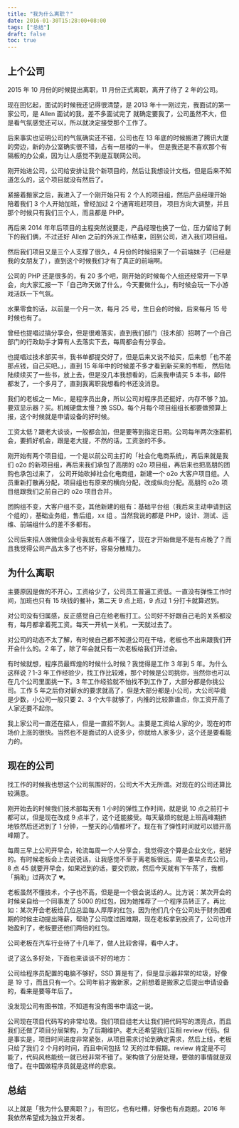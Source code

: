 ```yaml
---
title: "我为什么离职？"
date: 2016-01-30T15:28:00+08:00
tags: ["总结"] 
draft: false
toc: true
---
```


## 上个公司

2015 年 10 月份的时候提出离职，11 月份正式离职，离开了待了 2 年的公司。

现在回忆起，面试的时候我还记得很清楚，是 2013 年十一刚过完，我面试的第一家公司，是 Allen 面试的我，差不多面试完了
就确定要我了，公司虽然不大，但是看气氛感觉还可以，所以就决定接受那个工作了。

后来事实也证明公司的气氛确实还不错，公司也在 13 年底的时候搬进了腾讯大厦的旁边，新的办公室确实很不错，占有一层楼的一半。
但是我还是不喜欢那个有隔板的办公桌，因为让人感觉不到是互联网公司。

刚开始进公司，公司给安排让我个新项目的，然后让我想设计文档，但是后来不知道怎么的，这个项目就没有然后了。

紧接着搬家之后，我进入了一个刚开始只有 2 个人的项目组，然后产品经理开始陪着我们 3 个人开始加班，曾经加过 2 个通宵班赶项目，
项目方向大调整，并且那个时候只有我们三个人，而且都是 PHP。

<!--more-->

再后来 2014 年年后项目的主程突然说要走，产品经理也换了一位，压力留给了剩下的我们俩，不过还好 Allen 之前的外派工作结束，回到公司，进入我们项目组。

然后我们项目又是三个人支撑了很久，4 月份的时候招来了一个前端妹子（已经是我的女朋友了），直到这个时候我们才有了真正的前端啊。

公司的 PHP 还是很多的，有 20 多个吧，刚开始的时候每个人组还经常开一下早会，向大家汇报一下「自己昨天做了什么，今天要做什么」，有时候会玩一下小游戏活跃一下气氛。

水果零食的话，以前是一个月一次，每月 25 号，生日会的时候，后来每月 15 号时候也有了。

曾经也提唱过搞分享会，但是很难落实，直到我们部门（技术部）招聘了一个自己部门的行政助手才算有人去落实下去，每周都会有分享会。

也提唱过技术部买书，我书单都提交好了，但是后来又说不给买，后来想「也不差那点钱，自己买吧。」，直到 15 年年中的时候差不多才看到新买来的书柜，
然后陆陆续续买了一些书，放上去，但是没几本我想看的，后来我申请买 5 本书，邮件都发了，一个多月了，直到我离职我想看的书还没消息。

我们的老板之一 Mic，是程序员出身，所以公司对程序员还挺好，内存不够？加。要双显示器？买。机械硬盘太慢？换 SSD。每个月每个项目组组长都要做预算上报，这个时候就是申请设备的好时候。

工资太低？跟老大谈谈，一般都会加，但是要等到指定日期。公司每年两次涨薪机会，要抓好机会，跟是老大提，不然的话，工资涨的不多。

刚开始有两个项目组，一个是以前公司主打的「社会化电商系统」，再后来就是我们 o2o 的新项目组，再后来我们承包了高朋的 o2o 项目组，再后来也把高朋的团购也承包过来了，
公司开始砍掉社会化电商组，新建一个 o2o 大客户项目组。人员重新打散再分配，项目组也有原来的横向分配，改成纵向分配。高朋的 o2o 项目组跟我们之前自己的 o2o 项目合并。

团购组不变，大客户组不变，其他新建的组有：基础平台组（我后来主动申请到这个组的），基础业务组，售后组，xx 组 。当然我说的都是 PHP，设计、测试、运维、前端组什么的差不多都有。

公司后来招人做微信企业号我就有点看不懂了，现在才开始做是不是有点晚了？而且我觉得公司产品太多了也不好，容易分散精力。

## 为什么离职

主要原因是做的不开心，工资给少了，公司员工普遍工资低。一直没有弹性工作时间，加班也只有 15 块钱的餐补，第二天 9 点上班，9 点过 1 分打卡就算迟到。

对公司没有归属感，反正感觉自己在给老板打工。公司好不好跟自己毛的关系都没有，每月都拿着死工资。每天一开机一关机，一天就过去了。

对公司的动态不太了解，有时候自己都不知道公司在干啥，老板也不出来跟我们开开会什么的。2 年了，除了年会就只有一次老板给我们开过会。

有时候就想，程序员最辉煌的时候什么时候？我觉得是工作 3 年到 5 年。为什么这样说？1-3 年工作经验少，找工作比较难，那个时候是公司挑你，当然你也可以在几个公司里面挑一下。3 年工作经验就不怕找不到工作了，大部分都是你挑公司。工作 5 年之后你对薪水的要求就高了，但是大部分都是小公司，大公司毕竟是少数，小公司一般只要 2、3 个大牛就够了，内推的比较靠谱点，你工资开高了人家还要不起你。

我上家公司一直还在招人，但是一直招不到人。主要是工资给人家的少，现在的市场价上涨的很快。当然也不是面试的人说多少，你就给人家多少，这个还是要看能力的。

## 现在的公司

找工作的时候我也想这个公司氛围好的，公司大不大无所谓。对现在的公司还算比较满意。

刚开始去的时候我们技术部每天有 1 小时的弹性工作时间，就是说 10 点之前打卡都可以，但是现在改成 9 点半了，这个还能接受。每天最烦的就是上班高峰期挤地铁然后还迟到了 1 分钟，一整天的心情都坏了。现在有了弹性时间就可以错开高峰期了。

每周三早上公司开早会，轮流每周一个人分享会，我觉得这个算是企业文化，挺好的。有时候老板会上去说说话，让我感觉不至于离老板很远。周一要早点去公司，8 点 45 就要开早会，如果迟到的话，要交罚款，然后今天就有下午茶了，我都「捐助」过两次了 💔。

老板虽然不懂技术，个子也不高，但是是一个很会说话的人。比方说：某次开会的时候亲自给一个同事发了 5000 的红包，因为她推荐了一个程序员转正了。再比如：某次开会老板给几位总监每人厚厚的红包，因为他们几个在公司处于财务困难期的时候主动提出降薪，帮助了公司度过困难期，现在老板拿到投资了，公司也开始盈利了，老板要还他们两倍的红包。

公司老板在汽车行业待了十几年了，做人比较舍得，看中人才。

说了这么多好处，下面也来谈谈不好的地方：

公司给程序员配置的电脑不够好，SSD 算是有了，但是显示器非常的垃圾，好像是 19 寸，而且只有一个。公司年前才搬新家，之前想着是搬家之后提出申请设备的，看来是要等年后了。

没发现公司有图书馆，不知道有没有图书申请这一说。

公司现在项目代码写的非常垃圾。我们项目组老大让我们把代码写的漂亮点，而且我们还做了项目分层架构，为了后期维护。老大还希望我们互相 review 代码。但是事实是，项目时间进度非常紧张，从项目需求讨论到确定需求，然后上线，老板只给了我们 2 个月的时间，而且中间包括 12 天的过年假期。review 肯定是不可能了，代码风格能统一就已经非常不错了。架构做了分层处理，要做的事情就是双倍了。在中国做程序员就是这样的悲哀。


## 总结

以上就是「我为什么要离职？」，有回忆，也有吐糟，好像也有点跑题。2016 年我依然希望成为独立开发者。

